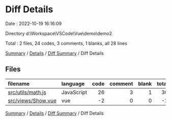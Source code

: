# Diff Details

Date : 2022-10-19 16:16:09

Directory d:\\Workspace\\VSCode\\Vue\\demo\\demo2

Total : 2 files,  24 codes, 3 comments, 1 blanks, all 28 lines

[Summary](results.md) / [Details](details.md) / [Diff Summary](diff.md) / Diff Details

## Files
| filename | language | code | comment | blank | total |
| :--- | :--- | ---: | ---: | ---: | ---: |
| [src/utils/math.js](/src/utils/math.js) | JavaScript | 26 | 3 | 1 | 30 |
| [src/views/Show.vue](/src/views/Show.vue) | vue | -2 | 0 | 0 | -2 |

[Summary](results.md) / [Details](details.md) / [Diff Summary](diff.md) / Diff Details